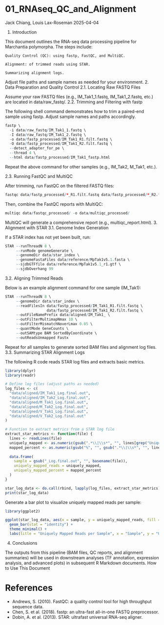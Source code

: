 01_RNAseq_QC_and_Alignment
================
Jack Chiang, Louis Lax-Roseman
2025-04-04

1.  Introduction

This document outlines the RNA-seq data processing pipeline for
Marchantia polymorpha. The steps include:

    Quality Control (QC): using fastp, FastQC, and MultiQC.

    Alignment: of trimmed reads using STAR.

    Summarizing alignment logs.

Adjust file paths and sample names as needed for your environment. 2.
Data Preparation and Quality Control 2.1. Locating Raw FASTQ Files

Assume your raw FASTQ files (e.g., IM_Tak1_1.fastq, IM_Tak1_2.fastq,
etc.) are located in data/raw_fastq/. 2.2. Trimming and Filtering with
fastp

The following shell command demonstrates how to trim a paired-end sample
using fastp. Adjust sample names and paths accordingly.

``` r
fastp \
  -i data/raw_fastq/IM_Tak1_1.fastq \
  -I data/raw_fastq/IM_Tak1_2.fastq \
  -o data/fastp_processed/IM_Tak1_R1.filt.fastq \
  -O data/fastp_processed/IM_Tak1_R2.filt.fastq \
  --detect_adapter_for_pe \
  --thread 4 \
  --html data/fastp_processed/IM_Tak1_fastp.html
```

Repeat the above command for other samples (e.g., IM_Tak2, M_Tak1,
etc.).

2.3. Running FastQC and MultiQC

After trimming, run FastQC on the filtered FASTQ files:

``` r
fastqc data/fastp_processed/*_R1.filt.fastq data/fastp_processed/*_R2.filt.fastq -o data/fastqc_processed/
```

Then, combine the FastQC reports with MultiQC:

``` r
multiqc data/fastqc_processed/ -o data/multiqc_processed/
```

MultiQC will generate a comprehensive report (e.g.,
multiqc_report.html). 3. Alignment with STAR 3.1. Genome Index
Generation

If a STAR index has not yet been built, run:

``` r
STAR --runThreadN 8 \
     --runMode genomeGenerate \
     --genomeDir data/star_index \
     --genomeFastaFiles data/reference/MpTak1v5.1.fasta \
     --sjdbGTFfile data/reference/MpTak1v5.1_r1.gtf \
     --sjdbOverhang 99
```

3.2. Aligning Trimmed Reads

Below is an example alignment command for one sample (IM_Tak1):

``` r
STAR --runThreadN 8 \
     --genomeDir data/star_index \
     --readFilesIn data/fastp_processed/IM_Tak1_R1.filt.fastq \
                   data/fastp_processed/IM_Tak1_R2.filt.fastq \
     --outFileNamePrefix data/aligned/IM_Tak1_ \
     --outFilterMultimapNmax 10 \
     --outFilterMismatchNoverLmax 0.05 \
     --quantMode GeneCounts \
     --outSAMtype BAM SortedByCoordinate \
     --outReadsUnmapped Fastx
```

Repeat for all samples to generate sorted BAM files and alignment log
files. 3.3. Summarizing STAR Alignment Logs

The following R code reads STAR log files and extracts basic metrics.

``` r
library(dplyr)
library(readr)

# Define log files (adjust paths as needed)
log_files <- c(
  "data/aligned/IM_Tak1_Log.final.out",
  "data/aligned/IM_Tak2_Log.final.out",
  "data/aligned/M_Tak1_Log.final.out",
  "data/aligned/M_Tak2_Log.final.out",
  "data/aligned/V_Tak1_Log.final.out",
  "data/aligned/V_Tak2_Log.final.out"
)

# Function to extract metrics from a STAR log file
extract_star_metrics <- function(file) {
  lines <- readLines(file)
  uniquely_mapped <- as.numeric(gsub(".*\\|\\s*", "", lines[grep("Uniquely mapped reads number", lines)]))
  mapped_percent <- as.numeric(gsub("%", "", gsub(".*\\|\\s*", "", lines[grep("Uniquely mapped reads %", lines)])))
  
  data.frame(
    sample = gsub("_Log.final.out", "", basename(file)),
    uniquely_mapped_reads = uniquely_mapped,
    uniquely_mapped_percent = mapped_percent
  )
}

star_log_data <- do.call(rbind, lapply(log_files, extract_star_metrics))
print(star_log_data)
```

Generate a bar plot to visualize uniquely mapped reads per sample:

``` r
library(ggplot2)

ggplot(star_log_data, aes(x = sample, y = uniquely_mapped_reads, fill = sample)) +
  geom_bar(stat = "identity") +
  theme_minimal() +
  labs(title = "Uniquely Mapped Reads per Sample", x = "Sample", y = "Uniquely Mapped Reads")
```

4.  Conclusions

The outputs from this pipeline (BAM files, QC reports, and alignment
summaries) will be used in downstream analyses (TF annotation,
expression analysis, and advanced plots) in subsequent R Markdown
documents. How to Use This Document

# References

- Andrews, S. (2010). FastQC: a quality control tool for high throughput
  sequence data.
- Chen, S. et al. (2018). fastp: an ultra-fast all-in-one FASTQ
  preprocessor.
- Dobin, A. et al. (2013). STAR: ultrafast universal RNA-seq aligner.
